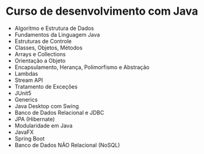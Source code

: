 # Curso de desenvolvimento com Java

- Algoritmo e Estrutura de Dados
- Fundamentos da Linguagem Java
- Estruturas de Controle
- Classes, Objetos, Métodos
- Arrays e Collections
- Orientação a Objeto
- Encapsulamento, Herança, Polimorfismo e Abstração
- Lambdas
- Stream API
- Tratamento de Exceções
- JUnit5
- Generics
- Java Desktop com Swing
- Banco de Dados Relacional e JDBC
- JPA (Hibernate)
- Modularidade em Java
- JavaFX
- Spring Boot
- Banco de Dados NÃO Relacional (NoSQL)

